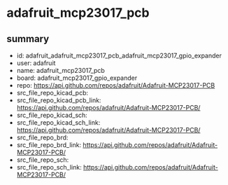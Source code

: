 # adafruit_mcp23017_pcb
 
## summary 
* id: adafruit_adafruit_mcp23017_pcb_adafruit_mcp23017_gpio_expander
* user: adafruit
* name: adafruit_mcp23017_pcb
* board: adafruit_mcp23017_gpio_expander
* repo: https://api.github.com/repos/adafruit/Adafruit-MCP23017-PCB
* src_file_repo_kicad_pcb: 
* src_file_repo_kicad_pcb_link: https://api.github.com/repos/adafruit/Adafruit-MCP23017-PCB/
* src_file_repo_kicad_sch: 
* src_file_repo_kicad_sch_link: https://api.github.com/repos/adafruit/Adafruit-MCP23017-PCB/
* src_file_repo_brd: 
* src_file_repo_brd_link: https://api.github.com/repos/adafruit/Adafruit-MCP23017-PCB/
* src_file_repo_sch: 
* src_file_repo_sch_link: https://api.github.com/repos/adafruit/Adafruit-MCP23017-PCB/




